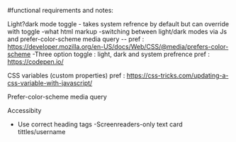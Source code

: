 #functional requirements and notes:

Light?dark mode toggle - takes system refrence by default but can override with toggle 
-what html markup
-switching between light/dark modes via Js and prefer-color-scheme media query -- pref : https://developer.mozilla.org/en-US/docs/Web/CSS/@media/prefers-color-scheme
-Three option toggle : light, dark and system prefrence pref : https://codepen.io/

CSS variables (custom properties) pref : https://css-tricks.com/updating-a-css-variable-with-javascript/

  Prefer-color-scheme media query 

  Accessibity 
  - Use correct heading tags 
  -Screenreaders-only text card tittles/username  